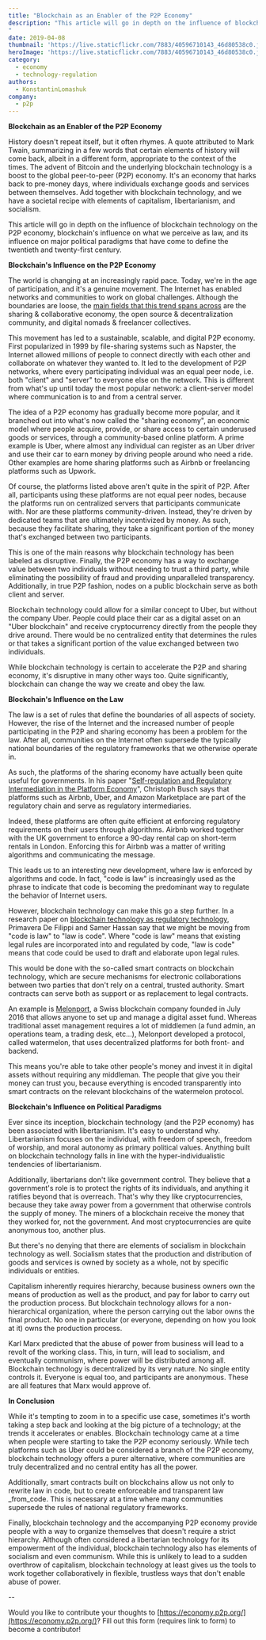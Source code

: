 ```yaml
---
title: "Blockchain as an Enabler of the P2P Economy"
description: "This article will go in depth on the influence of blockchain technology on the P2P economy, blockchain’s influence on what we perceive as law, and its influence on major political paradigms that have come to define the twentieth and twenty-first century.
"
date: 2019-04-08
thumbnail: 'https://live.staticflickr.com/7883/40596710143_46d80538c0.jpg'
heroImage: 'https://live.staticflickr.com/7883/40596710143_46d80538c0.jpg'
category:
  - economy 
  - technology-regulation
authors: 
  - KonstantinLomashuk
company: 
  - p2p
---
```

**Blockchain as an Enabler of the P2P Economy**

History doesn&#39;t repeat itself, but it often rhymes. A quote attributed to Mark Twain, summarizing in a few words that certain elements of history will come back, albeit in a different form, appropriate to the context of the times. The advent of Bitcoin and the underlying blockchain technology is a boost to the global peer-to-peer (P2P) economy. It&#39;s an economy that harks back to pre-money days, where individuals exchange goods and services between themselves. Add together with blockchain technology, and we have a societal recipe with elements of capitalism, libertarianism, and socialism.

This article will go in depth on the influence of blockchain technology on the P2P economy, blockchain&#39;s influence on what we perceive as law, and its influence on major political paradigms that have come to define the twentieth and twenty-first century.

**Blockchain&#39;s Influence on the P2P Economy**

The world is changing at an increasingly rapid pace. Today, we&#39;re in the age of participation, and it&#39;s a genuine movement. The Internet has enabled networks and communities to work on global challenges. Although the boundaries are loose, the [main fields that this trend spans across](https://blog.p2pfoundation.net/better-work-together-reflections-from-a-nascent-movement/2019/03/05) are the sharing &amp; collaborative economy, the open source &amp; decentralization community, and digital nomads &amp; freelancer collectives.

This movement has led to a sustainable, scalable, and digital P2P economy. First popularized in 1999 by file-sharing systems such as Napster, the Internet allowed millions of people to connect directly with each other and collaborate on whatever they wanted to. It led to the development of P2P networks, where every participating individual was an equal peer node, i.e. both &quot;client&quot; and &quot;server&quot; to everyone else on the network. This is different from what&#39;s up until today the most popular network: a client-server model where communication is to and from a central server.

The idea of a P2P economy has gradually become more popular, and it branched out into what&#39;s now called the &quot;sharing economy&quot;, an economic model where people acquire, provide, or share access to certain underused goods or services, through a community-based online platform. A prime example is Uber, where almost any individual can register as an Uber driver and use their car to earn money by driving people around who need a ride. Other examples are home sharing platforms such as Airbnb or freelancing platforms such as Upwork.

Of course, the platforms listed above aren&#39;t quite in the spirit of P2P. After all, participants using these platforms are not equal peer nodes, because the platforms run on centralized servers that participants communicate with. Nor are these platforms community-driven. Instead, they&#39;re driven by dedicated teams that are ultimately incentivized by money. As such, because they facilitate sharing, they take a significant portion of the money that&#39;s exchanged between two participants.

This is one of the main reasons why blockchain technology has been labeled as disruptive. Finally, the P2P economy has a way to exchange value between two individuals without needing to trust a third party, while eliminating the possibility of fraud and providing unparalleled transparency. Additionally, in true P2P fashion, nodes on a public blockchain serve as both client and server.

Blockchain technology could allow for a similar concept to Uber, but without the company Uber. People could place their car as a digital asset on an &quot;Uber blockchain&quot; and receive cryptocurrency directly from the people they drive around. There would be no centralized entity that determines the rules or that takes a significant portion of the value exchanged between two individuals.

While blockchain technology is certain to accelerate the P2P and sharing economy, it&#39;s disruptive in many other ways too. Quite significantly, blockchain can change the way we create and obey the law.

**Blockchain&#39;s Influence on the Law**

The law is a set of rules that define the boundaries of all aspects of society. However, the rise of the Internet and the increased number of people participating in the P2P and sharing economy has been a problem for the law. After all, communities on the Internet often supersede the typically national boundaries of the regulatory frameworks that we otherwise operate in.

As such, the platforms of the sharing economy have actually been quite useful for governments. In his paper &quot;[Self-regulation and Regulatory Intermediation in the Platform Economy](https://blog.p2pfoundation.net/self-regulation-and-regulatory-intermediation-in-the-platform-economy/2019/03/15)&quot;, Christoph Busch says that platforms such as Airbnb, Uber, and Amazon Marketplace are part of the regulatory chain and serve as regulatory intermediaries.

Indeed, these platforms are often quite efficient at enforcing regulatory requirements on their users through algorithms. Airbnb worked together with the UK government to enforce a 90-day rental cap on short-term rentals in London. Enforcing this for Airbnb was a matter of writing algorithms and communicating the message.

This leads us to an interesting new development, where law is enforced by algorithms and code. In fact, &quot;code is law&quot; is increasingly used as the phrase to indicate that code is becoming the predominant way to regulate the behavior of Internet users.

However, blockchain technology can make this go a step further. In a research paper on [blockchain technology as regulatory technology](https://arxiv.org/abs/1801.02507), Primavera De Filippi and Samer Hassan say that we might be moving from &quot;code is law&quot; to &quot;law is code&quot;. Where &quot;code is law&quot; means that existing legal rules are incorporated into and regulated by code, &quot;law is code&quot; means that code could be used to draft and elaborate upon legal rules.

This would be done with the so-called smart contracts on blockchain technology, which are secure mechanisms for electronic collaborations between two parties that don&#39;t rely on a central, trusted authority. Smart contracts can serve both as support or as replacement to legal contracts.

An example is [Melonport](https://melonport.com/), a Swiss blockchain company founded in July 2016 that allows anyone to set up and manage a digital asset fund. Whereas traditional asset management requires a lot of middlemen (a fund admin, an operations team, a trading desk, etc…), Melonport developed a protocol, called watermelon, that uses decentralized platforms for both front- and backend.

This means you&#39;re able to take other people&#39;s money and invest it in digital assets without requiring any middleman. The people that give you their money can trust you, because everything is encoded transparently into smart contracts on the relevant blockchains of the watermelon protocol.

**Blockchain&#39;s Influence on Political Paradigms**

Ever since its inception, blockchain technology (and the P2P economy) has been associated with libertarianism. It&#39;s easy to understand why. Libertarianism focuses on the individual, with freedom of speech, freedom of worship, and moral autonomy as primary political values. Anything built on blockchain technology falls in line with the hyper-individualistic tendencies of libertarianism.

Additionally, libertarians don&#39;t like government control. They believe that a government&#39;s role is to protect the rights of its individuals, and anything it ratifies beyond that is overreach. That&#39;s why they like cryptocurrencies, because they take away power from a government that otherwise controls the supply of money. The miners of a blockchain receive the money that they worked for, not the government. And most cryptocurrencies are quite anonymous too, another plus.

But there&#39;s no denying that there are elements of socialism in blockchain technology as well. Socialism states that the production and distribution of goods and services is owned by society as a whole, not by specific individuals or entities.

Capitalism inherently requires hierarchy, because business owners own the means of production as well as the product, and pay for labor to carry out the production process. But blockchain technology allows for a non-hierarchical organization, where the person carrying out the labor owns the final product. No one in particular (or everyone, depending on how you look at it) owns the production process.

Karl Marx predicted that the abuse of power from business will lead to a revolt of the working class. This, in turn, will lead to socialism, and eventually communism, where power will be distributed among all. Blockchain technology is decentralized by its very nature. No single entity controls it. Everyone is equal too, and participants are anonymous. These are all features that Marx would approve of.

**In Conclusion**

While it&#39;s tempting to zoom in to a specific use case, sometimes it&#39;s worth taking a step back and looking at the big picture of a technology; at the trends it accelerates or enables. Blockchain technology came at a time when people were starting to take the P2P economy seriously. While tech platforms such as Uber could be considered a branch of the P2P economy, blockchain technology offers a purer alternative, where communities are truly decentralized and no central entity has all the power.

Additionally, smart contracts built on blockchains allow us not only to rewrite law in code, but to create enforceable and transparent law _from_code. This is necessary at a time where many communities supersede the rules of national regulatory frameworks.

Finally, blockchain technology and the accompanying P2P economy provide people with a way to organize themselves that doesn&#39;t require a strict hierarchy. Although often considered a libertarian technology for its empowerment of the individual, blockchain technology also has elements of socialism and even communism. While this is unlikely to lead to a sudden overthrow of capitalism, blockchain technology at least gives us the tools to work together collaboratively in flexible, trustless ways that don&#39;t enable abuse of power.

--

Would you like to contribute your thoughts to [https://economy.p2p.org/](https://economy.p2p.org/)? Fill out this form (requires link to form) to become a contributor!
